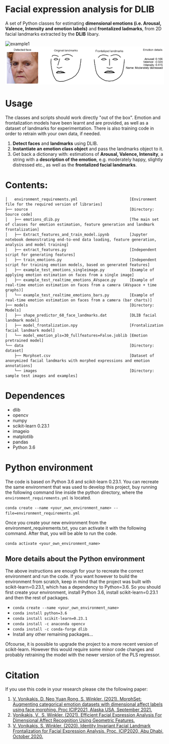 # Facial expression analysis for DLIB
A set of Python classes for estimating **dimensional emotions (i.e. Arousal, Valence, Intensity and emotion labels)** and **frontalized ladmarks**, from 2D facial landmarks extracted by the **DLIB** libary.

![example1](data/images/example.gif "example1")
![example2](data/images/example.png "example2")


# Usage
The classes and scripts should work directly "out of the box". Emotion and frontalization models have been learnt and are provided, as well as a dataset of landmarks for experimentation. There is also training code in order to retrain with your own data, if needed. 
1. **Detect faces** and **landmarks** using DLIB.
2. **Instantiate an emotion class object** and pass the landmarks object to it. 
3. Get back a dictionary with: estimations of **Arousal, Valence, Intensity**, a string with a **description of the emotion**, e.g. moderately happy, slightly distressed etc., as well as the **frontalized facial landmarks**.


# Contents:
```tree
│   environment_requirements.yml                       [Environment file for the required version of libraries]
├── source                                             [Directory: Source code]
│   ├── emotions_dlib.py                               [The main set of classes for emotion estimation, feature generation and landmark frontalization] 
│   ├── Extract_features_and_train_model.ipynb         [Jupyter notebook demonstrating end-to-end data loading, feature generation, analysis and model training]
│   ├── extract_features.py                            [Independent script for generating features]
│   ├── train_emotions.py                              [Independent script for training emotion models, based on generated features]
│   ├── example_test_emotions_singleimage.py           [Example of applying emotion estimation on faces from a single image]
│   ├── example_test_realtime_emotions_AVspace.py      [Example of real-time emotion estimation on faces from a camera (AVspace + time graphs)]
│   └── example_test_realtime_emotions_bars.py         [Example of real-time emotion estimation on faces from a camera (bar charts)]
├── models                                             [Directory: Models]
│   ├── shape_predictor_68_face_landmarks.dat          [DLIB facial landmark model] 
│   ├── model_frontalization.npy                       [Frontalization facial landmark model] 
│   └── model_emotion_pls=30_fullfeatures=False.joblib [Emotion pretrained model]
└── data                                               [Directory: dataset]
    ├── Morphset.csv                                   [Dataset of anonymized facial landmarks with morphed expressions and emotion annotations]
    └── images                                         [Directory: sample test images and examples]
```


# Dependences
- dlib
- opencv
- numpy
- scikit-learn 0.23.1
- imageio
- matplotlib
- pandas
- Python 3.6


# Python environment
The code is based on Python 3.6 and scikit-learn 0.23.1. You can recreate the same environment that was used to develop this project, buy running the following command line inside the python directory, where the ```environment_requirements.yml``` is located. 

```conda create --name <your_own_environment_name> --file=environment_requirements.yml```

Once you create your new environment from the environment_requirements.txt, you can activate it with the following command. After that, you will be able to run the code.

```conda activate <your_own_environment_name>```

## More details about the Python environment
The above instructions are enough for your to recreate the correct environment and run the code. If you want however to build the environment from scratch, keep in mind that the project was built with scikit-learn=0.23.1, which has a dependency to Python=3.6. So you should first create your environment, install Python 3.6, install scikit-learn=0.23.1 and then the rest of packages.

- ```conda create --name <your_own_environment_name>```
- ```conda install python=3.6```
- ```conda install scikit-learn=0.23.1```
- ```conda install -c anaconda opencv```
- ```conda install -c conda-forge dlib```
- Install any other remaining packages...

Ofcourse, it is possible to upgrade the project to a more recent version of scikit-learn. However this would require some minor code changes and probably retraining the model with the newer version of the PLS regressor. 

# Citation
If you use this code in your research please cite the following paper:
1. [V. Vonikakis, D. Neo Yuan Rong, S. Winkler. (2021). MorphSet: Augmenting categorical emotion datasets with dimensional affect labels using face morphing. Proc ICIP2021, Alaska USA, September 2021.](https://arxiv.org/abs/2103.02854)
2. [Vonikakis, V., S. Winkler. (2021). Efficient Facial Expression Analysis For Dimensional Affect Recognition Using Geometric Features.](https://arxiv.org/abs/2106.07817)
3. [V. Vonikakis, S. Winkler. (2020). Identity Invariant Facial Landmark Frontalization for Facial Expression Analysis. Proc. ICIP2020, Abu Dhabi, October 2020.](https://stefan.winkler.site/Publications/icip2020a.pdf)
